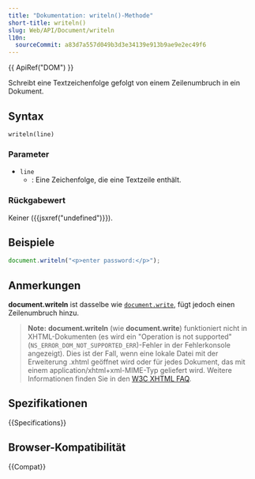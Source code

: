 ```yaml
---
title: "Dokumentation: writeln()-Methode"
short-title: writeln()
slug: Web/API/Document/writeln
l10n:
  sourceCommit: a83d7a557d049b3d3e34139e913b9ae9e2ec49f6
---
```


{{ ApiRef("DOM") }}

Schreibt eine Textzeichenfolge gefolgt von einem Zeilenumbruch in ein Dokument.

## Syntax

```js-nolint
writeln(line)
```

### Parameter

- `line`
  - : Eine Zeichenfolge, die eine Textzeile enthält.

### Rückgabewert

Keiner ({{jsxref("undefined")}}).

## Beispiele

```js
document.writeln("<p>enter password:</p>");
```

## Anmerkungen

**document.writeln** ist dasselbe wie [`document.write`](/de/docs/Web/API/Document/write), fügt jedoch einen Zeilenumbruch hinzu.

> **Note:** **document.writeln** (wie **document.write**) funktioniert nicht in XHTML-Dokumenten (es wird ein "Operation is not supported" (`NS_ERROR_DOM_NOT_SUPPORTED_ERR`)-Fehler in der Fehlerkonsole angezeigt). Dies ist der Fall, wenn eine lokale Datei mit der Erweiterung .xhtml geöffnet wird oder für jedes Dokument, das mit einem application/xhtml+xml-MIME-Typ geliefert wird. Weitere Informationen finden Sie in den [W3C XHTML FAQ](https://www.w3.org/MarkUp/2004/xhtml-faq#docwrite).

## Spezifikationen

{{Specifications}}

## Browser-Kompatibilität

{{Compat}}
